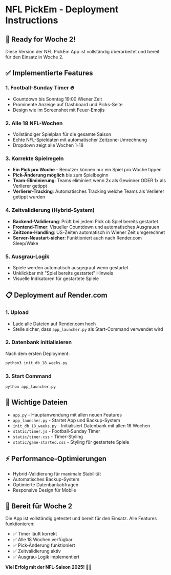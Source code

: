 # NFL PickEm - Deployment Instructions

## 🚀 Ready for Woche 2!

Diese Version der NFL PickEm App ist vollständig überarbeitet und bereit für den Einsatz in Woche 2.

## ✅ Implementierte Features

### 1. **Football-Sunday Timer** 🔥
- Countdown bis Sonntag 19:00 Wiener Zeit
- Prominente Anzeige auf Dashboard und Picks-Seite
- Design wie im Screenshot mit Feuer-Emojis

### 2. **Alle 18 NFL-Wochen**
- Vollständiger Spielplan für die gesamte Saison
- Echte NFL-Spieldaten mit automatischer Zeitzone-Umrechnung
- Dropdown zeigt alle Wochen 1-18

### 3. **Korrekte Spielregeln**
- **Ein Pick pro Woche** - Benutzer können nur ein Spiel pro Woche tippen
- **Pick-Änderung möglich** bis zum Spielbeginn
- **Team-Eliminierung**: Teams eliminiert wenn 2x als Gewinner ODER 1x als Verlierer getippt
- **Verlierer-Tracking**: Automatisches Tracking welche Teams als Verlierer getippt wurden

### 4. **Zeitvalidierung (Hybrid-System)**
- **Backend-Validierung**: Prüft bei jedem Pick ob Spiel bereits gestartet
- **Frontend-Timer**: Visueller Countdown und automatisches Ausgrauen
- **Zeitzone-Handling**: US-Zeiten automatisch in Wiener Zeit umgerechnet
- **Server-Neustart-sicher**: Funktioniert auch nach Render.com Sleep/Wake

### 5. **Ausgrau-Logik**
- Spiele werden automatisch ausgegraut wenn gestartet
- Unklickbar mit "Spiel bereits gestartet" Hinweis
- Visuelle Indikatoren für gestartete Spiele

## 📋 Deployment auf Render.com

### 1. **Upload**
- Lade alle Dateien auf Render.com hoch
- Stelle sicher, dass `app_launcher.py` als Start-Command verwendet wird

### 2. **Datenbank initialisieren**
Nach dem ersten Deployment:
```bash
python3 init_db_18_weeks.py
```

### 3. **Start Command**
```
python app_launcher.py
```

## 🔧 Wichtige Dateien

- `app.py` - Hauptanwendung mit allen neuen Features
- `app_launcher.py` - Startet App und Backup-System
- `init_db_18_weeks.py` - Initialisiert Datenbank mit allen 18 Wochen
- `static/timer.js` - Football-Sunday Timer
- `static/timer.css` - Timer-Styling
- `static/game-started.css` - Styling für gestartete Spiele

## ⚡ Performance-Optimierungen

- Hybrid-Validierung für maximale Stabilität
- Automatisches Backup-System
- Optimierte Datenbankabfragen
- Responsive Design für Mobile

## 🎯 Bereit für Woche 2

Die App ist vollständig getestet und bereit für den Einsatz. Alle Features funktionieren:
- ✅ Timer läuft korrekt
- ✅ Alle 18 Wochen verfügbar
- ✅ Pick-Änderung funktioniert
- ✅ Zeitvalidierung aktiv
- ✅ Ausgrau-Logik implementiert

**Viel Erfolg mit der NFL-Saison 2025!** 🏈🔥

